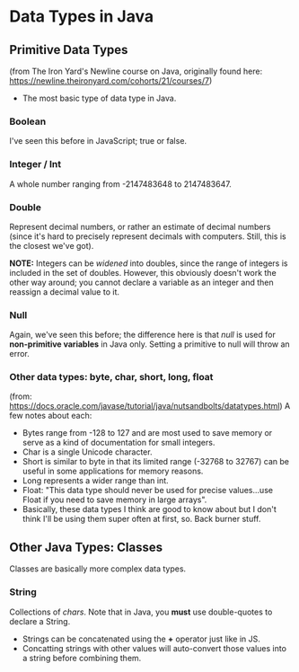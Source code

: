 # Data Types in Java
## Primitive Data Types
(from The Iron Yard's Newline course on Java, originally found here: https://newline.theironyard.com/cohorts/21/courses/7)

* The most basic type of data type in Java.
### Boolean
I've seen this before in JavaScript; true or false.
### Integer / Int
A whole number ranging from -2147483648 to 2147483647.
### Double
Represent decimal numbers, or rather an estimate of decimal numbers (since it's hard to precisely represent decimals with computers. Still, this is the closest we've got).

**NOTE:** Integers can be *widened* into doubles, since the range of integers is included in the set of doubles. However, this obviously doesn't work the other way around; you cannot declare a variable as an integer and then reassign a decimal value to it.

### Null
Again, we've seen this before; the difference here is that *null* is used for **non-primitive variables** in Java only. Setting a primitive to null will throw an error.

### Other data types: byte, char, short, long, float
(from: https://docs.oracle.com/javase/tutorial/java/nutsandbolts/datatypes.html)
A few notes about each:
* Bytes range from -128 to 127 and are most used to save memory or serve as a kind of documentation for small integers.
* Char is a single Unicode character.
* Short is similar to byte in that its limited range (-32768 to 32767) can be useful in some applications for memory reasons.
* Long represents a wider range than int.
* Float: "This data type should never be used for precise values...use Float if you need to save memory in large arrays".
* Basically, these data types I think are good to know about but I don't think I'll be using them super often at first, so. Back burner stuff.

## Other Java Types: Classes
Classes are basically more complex data types.

### String
Collections of *chars*. Note that in Java, you **must** use double-quotes to declare a String.
* Strings can be concatenated using the **+** operator just like in JS.   
* Concatting strings with other values will auto-convert those values into a string before combining them. 
